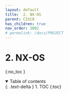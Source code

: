 ```yaml
---
layout: default
title:  2. NX-OS
parent: CISCO
has_children: true
nav_order: 3002
# permalink: /docs/PROJECT
---
```

# 2. NX-OS

{:no_toc }

<details open markdown="block">  
  <summary>
    Table of contents
  </summary>
  {: .text-delta }
1. TOC  
{:toc}
</details>
